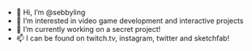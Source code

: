 - 👋 Hi, I’m @sebbyling
- 👀 I’m interested in video game development and interactive projects
- 🌱 I’m currently working on a secret project!
- 📫 I can be found on twitch.tv, instagram, twitter and sketchfab!

<!---
sebbyling/sebbyling is a ✨ special ✨ repository because its `README.md` (this file) appears on your GitHub profile.
You can click the Preview link to take a look at your changes.
--->
